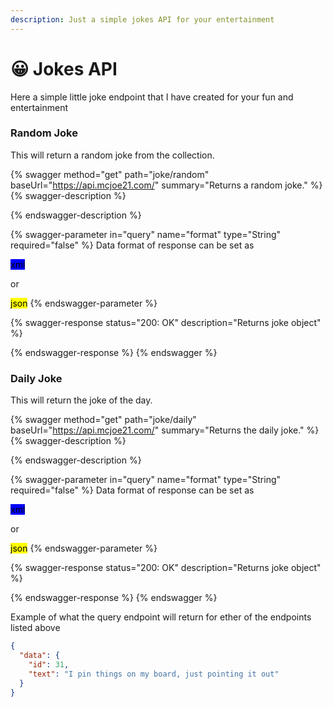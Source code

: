 ```yaml
---
description: Just a simple jokes API for your entertainment
---
```


# 😀 Jokes API

Here a simple little joke endpoint that I have created for your fun and entertainment

### Random Joke

This will return a random joke from the collection.

{% swagger method="get" path="joke/random" baseUrl="https://api.mcjoe21.com/" summary="Returns a random joke." %}
{% swagger-description %}

{% endswagger-description %}

{% swagger-parameter in="query" name="format" type="String" required="false" %}
Data format of response can be set as

<mark style="background-color:blue;">xml</mark>

or

<mark style="background-color:yellow;">json</mark>
{% endswagger-parameter %}

{% swagger-response status="200: OK" description="Returns joke object" %}

{% endswagger-response %}
{% endswagger %}

### Daily Joke

This will return the joke of the day.

{% swagger method="get" path="joke/daily" baseUrl="https://api.mcjoe21.com/" summary="Returns the daily joke." %}
{% swagger-description %}

{% endswagger-description %}

{% swagger-parameter in="query" name="format" type="String" required="false" %}
Data format of response can be set as

<mark style="background-color:blue;">xml</mark>

or

<mark style="background-color:yellow;">json</mark>
{% endswagger-parameter %}

{% swagger-response status="200: OK" description="Returns joke object" %}

{% endswagger-response %}
{% endswagger %}

Example of what the query endpoint will return for ether of the endpoints listed above

```json
{
  "data": {
    "id": 31,
    "text": "I pin things on my board, just pointing it out"
  }
}
```
